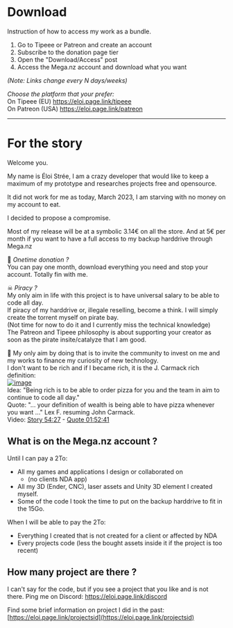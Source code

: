 # Download

Instruction of how to access my work as a bundle.  
1. Go to Tipeee or Patreon and create an account  
2. Subscribe to the donation page tier  
3. Open the "Download/Access" post  
4. Access the Mega.nz account and download what you want  

_(Note: Links change every N days/weeks)_

*Choose the platform that your prefer:*  
On Tipeee (EU) https://eloi.page.link/tipeee    
On Patreon (USA) https://eloi.page.link/patreon  

-----------------------

# For the story

Welcome you.

My name is Éloi Strée, I am a crazy developer that would like to keep a maximum of my prototype and researches projects free and opensource.  
  
It did not work for me as today, March 2023, I am starving with no money on my account to eat.  

I decided to propose a compromise. 

Most of my release will be at a symbolic 3.14€ on all the store.
And at 5€ per month if you want to have a full access to my backup harddrive through Mega.nz  

🤔 _Onetime donation ?_  
You can pay one month, download everything you need and stop your account.
Totally fin with me.

☠ _Piracy ?_  
My only aim in life with this project is to have universal salary to be able to code all day.  
If piracy of my harddrive or, illegale reselling, become a think. I will simply create the torrent myself on pirate bay.  
(Not time for now to do it and I currently miss the technical knowledge)  
The Patreon and Tipeee philosophy is about supporting your creator as soon as the pirate insite/catalyze that I am good.  


  
🏁 My only aim by doing that is to invite the community to invest on me and my works to finance my curiosity of new technology.    
I don't want to be rich and if I became rich, it is the J. Carmack rich definition:  
[![image](https://user-images.githubusercontent.com/20149493/228866374-f8f626ed-8906-4519-a12d-32fa2cd1d920.png)](https://youtu.be/I845O57ZSy4?t=3265)   
Idea: "Being rich is to be able to order pizza for you and the team in aim to continue to code all day."  
Quote: "... your definition of wealth is being able to have pizza whenever you want ..." Lex F. resuming John Carmack.  
Video: [Story 54:27](https://youtu.be/I845O57ZSy4?t=3265) - [Quote 01:52:41](https://youtu.be/I845O57ZSy4?t=6758)  


## What is on the Mega.nz account ?

Until I can pay a 2To:
- All my games and applications I design or collaborated on 
  - (no clients NDA app)
- All my 3D (Ender, CNC), laser assets and Unity 3D element I created myself.
- Some of the code I took the time to put on the backup harddrive to fit in the 15Go.

When I will be able to pay the 2To:
- Everything I created that is not created for a client or affected by NDA
- Every projects code (less the bought assets inside it if the project is too recent)

## How many project are there ?

I can't say for the code, but if you see a project that you like and is not there. 
Ping me on Discord: https://eloi.page.link/discord

Find some brief information on project I did in the past:
[https://eloi.page.link/projectsid](https://eloi.page.link/projectsid)

